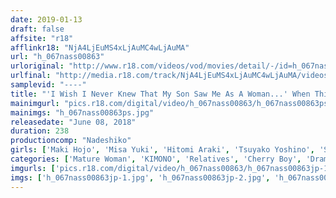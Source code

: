 ```yaml
---
date: 2019-01-13
draft: false
affsite: "r18"
afflinkr18: "NjA4LjEuMS4xLjAuMC4wLjAuMA"
url: "h_067nass00863"
urloriginal: "http://www.r18.com/videos/vod/movies/detail/-/id=h_067nass00863"
urlfinal: "http://media.r18.com/track/NjA4LjEuMS4xLjAuMC4wLjAuMA/videos/vod/movies/detail/-/id=h_067nass00863"
samplevid: "----"
title: "'I Wish I Never Knew That My Son Saw Me As A Woman...' When This Mother And Her Cherry Boy Son Went On A Hot Springs Vacation Together, She Realized That He Was Getting Excited For Her Ripe, Mature, Naked Body And Looking At Her With Lust In His Eyes..."
mainimgurl: "pics.r18.com/digital/video/h_067nass00863/h_067nass00863ps.jpg"
mainimgs: "h_067nass00863ps.jpg"
releasedate: "June 08, 2018"
duration: 238
productioncomp: "Nadeshiko"
girls: ['Maki Hojo', 'Misa Yuki', 'Hitomi Araki', 'Tsuyako Yoshino', 'Shieri Mizutani', 'Nanami Hirose']
categories: ['Mature Woman', 'KIMONO', 'Relatives', 'Cherry Boy', 'Drama', 'Hot Spring', 'Creampie', 'Over 4 Hours', 'Hi-Def']
imgurls: ['pics.r18.com/digital/video/h_067nass00863/h_067nass00863jp-1.jpg', 'pics.r18.com/digital/video/h_067nass00863/h_067nass00863jp-2.jpg', 'pics.r18.com/digital/video/h_067nass00863/h_067nass00863jp-3.jpg', 'pics.r18.com/digital/video/h_067nass00863/h_067nass00863jp-4.jpg', 'pics.r18.com/digital/video/h_067nass00863/h_067nass00863jp-5.jpg', 'pics.r18.com/digital/video/h_067nass00863/h_067nass00863jp-6.jpg', 'pics.r18.com/digital/video/h_067nass00863/h_067nass00863jp-7.jpg', 'pics.r18.com/digital/video/h_067nass00863/h_067nass00863jp-8.jpg', 'pics.r18.com/digital/video/h_067nass00863/h_067nass00863jp-9.jpg', 'pics.r18.com/digital/video/h_067nass00863/h_067nass00863jp-10.jpg', 'pics.r18.com/digital/video/h_067nass00863/h_067nass00863jp-11.jpg', 'pics.r18.com/digital/video/h_067nass00863/h_067nass00863jp-12.jpg', 'pics.r18.com/digital/video/h_067nass00863/h_067nass00863jp-13.jpg', 'pics.r18.com/digital/video/h_067nass00863/h_067nass00863jp-14.jpg', 'pics.r18.com/digital/video/h_067nass00863/h_067nass00863jp-15.jpg', 'pics.r18.com/digital/video/h_067nass00863/h_067nass00863jp-16.jpg', 'pics.r18.com/digital/video/h_067nass00863/h_067nass00863jp-17.jpg', 'pics.r18.com/digital/video/h_067nass00863/h_067nass00863jp-18.jpg', 'pics.r18.com/digital/video/h_067nass00863/h_067nass00863jp-19.jpg', 'pics.r18.com/digital/video/h_067nass00863/h_067nass00863jp-20.jpg']
imgs: ['h_067nass00863jp-1.jpg', 'h_067nass00863jp-2.jpg', 'h_067nass00863jp-3.jpg', 'h_067nass00863jp-4.jpg', 'h_067nass00863jp-5.jpg', 'h_067nass00863jp-6.jpg', 'h_067nass00863jp-7.jpg', 'h_067nass00863jp-8.jpg', 'h_067nass00863jp-9.jpg', 'h_067nass00863jp-10.jpg', 'h_067nass00863jp-11.jpg', 'h_067nass00863jp-12.jpg', 'h_067nass00863jp-13.jpg', 'h_067nass00863jp-14.jpg', 'h_067nass00863jp-15.jpg', 'h_067nass00863jp-16.jpg', 'h_067nass00863jp-17.jpg', 'h_067nass00863jp-18.jpg', 'h_067nass00863jp-19.jpg', 'h_067nass00863jp-20.jpg']
---
```

